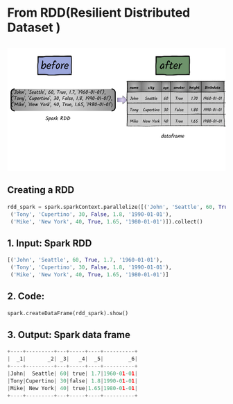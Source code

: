 # From RDD\(Resilient Distributed Dataset \)

## 

![](../.gitbook/assets/2020_07_27_kleki-6-.png)

## Creating a  RDD

```python
rdd_spark = spark.sparkContext.parallelize([('John', 'Seattle', 60, True, 1.7, '1960-01-01'),
 ('Tony', 'Cupertino', 30, False, 1.8, '1990-01-01'),
 ('Mike', 'New York', 40, True, 1.65, '1980-01-01')]).collect()
```

## 1. Input: Spark RDD

```python
[('John', 'Seattle', 60, True, 1.7, '1960-01-01'),
 ('Tony', 'Cupertino', 30, False, 1.8, '1990-01-01'),
 ('Mike', 'New York', 40, True, 1.65, '1980-01-01')]
```

## 2. Code: 

```python
spark.createDataFrame(rdd_spark).show()
```

## 3. Output: Spark data frame

```python
+----+---------+---+-----+----+----------+
|  _1|       _2| _3|   _4|  _5|        _6|
+----+---------+---+-----+----+----------+
|John|  Seattle| 60| true| 1.7|1960-01-01|
|Tony|Cupertino| 30|false| 1.8|1990-01-01|
|Mike| New York| 40| true|1.65|1980-01-01|
+----+---------+---+-----+----+----------+
```

